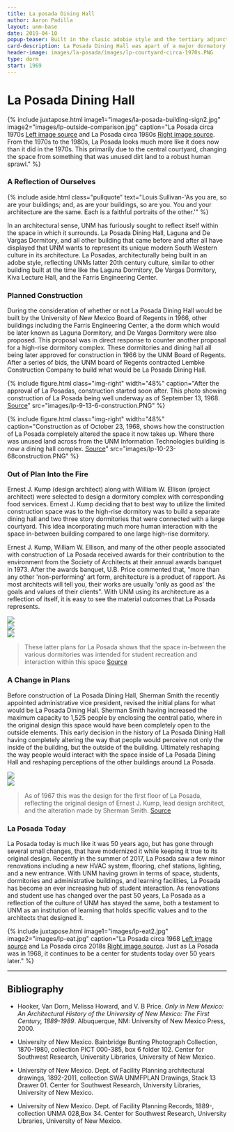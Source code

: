 ```yaml
---
title: La posada Dining Hall
author: Aaron Padilla
layout: unm-base
date: 2019-04-10
popup-teaser: Built in the clasic adobie style and the tertiary adjunct to De Vargus and Laguna Dormatory
card-description: La Posada Dining Hall was apart of a major dormatory contruction project that would soon become a major part of UNM and is refelct the campus culture in the 1960-70s
header-image: images/la-posada/images/lp-courtyard-circa-1970s.PNG
type: dorm
start: 1969
---
```



# La Posada Dining Hall

{% include juxtapose.html
image1="images/la-posada-building-sign2.jpg"
image2="images/lp-outside-comparison.jpg"
caption="La Posada circa 1970s [Left image source](https://econtent.unm.edu/digital/collection/ULPhotoImag/id/21/rec/1) and La Posada circa 1980s [Right image source](https://econtent.unm.edu/digital/collection/ULPhotoImag/id/19/rec/3).
From the 1970s to the 1980s, La Posada looks much more like it does now than it did in the 1970s. This primarily due to the central courtyard, changing the space from something that was unused dirt land to a robust human sprawl."
%}


### A Reflection of Ourselves

{% include aside.html
  class="pullquote"
  text="Louis Sullivan-'As you are, so are your buildings; and, as are your buildings, so are you. You and your architecture are the same. Each is a faithful portraits of the other.'"
  %}

In an architectural sense, UNM has furiously sought to reflect itself within the space in which it surrounds. La Posada Dining Hall, Laguna and De Vargas Dormitory, and all other building that came before and after all have displayed that UNM wants to represent its unique modern South Western culture in its architecture. La Posadas, architecturally being built in an adobe style, reflecting UNMs latter 20th century culture, similar to other building built at the time like the Laguna Dormitory, De Vargas Dormitory, Kiva Lecture Hall, and the Farris Engineering Center. 	


### Planned Construction
During the consideration of whether or not La Posada Dining Hall would be built by the University of New Mexico Board of Regents in 1966, other buildings including the Farris Engineering Center, a the dorm which would be later known as Laguna Dormitory, and De Vargas Dormitory were also proposed. This proposal was in direct response to counter another proposal for a high-rise dormitory complex. These dormitories and dining hall all being later approved for construction in 1966 by the UNM Board of Regents. After a series of bids, the UNM board of Regents contracted Lembke Construction Company to build what would be La Posada Dining Hall.

{% include figure.html class="img-right" width="48%" caption="After the approval of La Posadas, construction started soon after. This photo showing construction of La Posada being well underway as of September 13, 1968. [Source](https://rmoa.unm.edu/docviewer.php?docId=nmu1unma028.xml)" src="images/lp-9-13-6-construction.PNG" %}

{% include figure.html class="img-right" width="48%" caption="Construction as of October 23, 1968, shows how the construction of La Posada completely altered the space it now takes up. Where there was unused land across from the UNM Information Technologies building is now a dining hall complex.
   [Source](https://rmoa.unm.edu/docviewer.php?docId=nmu1unma028.xml)" src="images/lp-10-23-68construction.PNG" %}
   

### Out of Plan Into the Fire
Ernest J. Kump (design architect) along with William W. Ellison (project architect) were selected to design a dormitory complex with corresponding food services. Ernest J. Kump deciding that to best way to utilize the limited construction space was to  the high-rise dormitory was to build a separate dining hall and two three story dormitories that were connected with a large courtyard. This idea incorporating much more human interaction with the space in-between building compared to one large high-rise dormitory.

Ernest J. Kump, William W. Ellison, and many of the other people associated with construction of La Posada received awards for their contribution to the environment from the Society of Architects at their annual awards banquet in 1973. After the awards banquet, U.B. Price commented that, "more than any other 'non-performing' art form, architecture is a product of rapport. As most architects will tell you, their works are usually 'only as good as' the goals and values of their clients". With UNM using its architecture as a reflection of itself, it is easy to see the material outcomes that La Posada represents.  

<div class="carousel">
  <div><img src="{{ site.baseurl }}/essays/la-posada-dinning-hall/images/lp-plan1.1.jpg"/></div>
  <div><img src="{{ site.baseurl }}/essays/la-posada-dinning-hall/images/lp-plan2.1.jpg"/></div>
  <div><img src="{{ site.baseurl }}/essays/la-posada-dinning-hall/images/lp-plan3.1.jpg"/></div>
</div>

> These latter plans for La Posada shows that the space in-between the various dormitories was intended for student recreation and interaction within this space [Source](https://rmoa.unm.edu/docviewer.php?docId=nmu1unma028.xml) 


### A Change in Plans
Before construction of La Posada Dining Hall, Sherman Smith the recently appointed administrative vice president, revised the initial plans for what would be La Posada Dining Hall. Sherman Smith having increased the maximum capacity to 1,525 people by enclosing the central patio, where in the original design this space would have been completely open to the outside elements. This early decision in the history of La Posada Dining Hall having completely altering the way that people would perceive not only the inside of the building, but the outside of the building. Ultimately reshaping the way people would interact with the space inside of La Posada Dining Hall and reshaping perceptions of the other buildings around La Posada.

<div class="carousel">
  <div><img src="{{ site.baseurl }}/essays/la-posada-dinning-hall/images/lp-firstfloor1.jpg"/></div>
  <div><img src="{{ site.baseurl }}/essays/la-posada-dinning-hall/images/lp-second-basment-floor1.jpg"/></div>
</div>

> As of 1967 this was the design for the first floor of La Posada, reflecting the original design of Ernest J. Kump, lead design architect, and the alteration made by Sherman Smith. [Source](https://rmoa.unm.edu/docviewer.php?docId=nmu1unma028.xml)


### La Posada Today
La Posada today is much like it was 50 years ago, but has gone through several small changes, that have modernized it while keeping it true to its original design. Recently in the summer of 2017, La Posada saw a few minor renovations including a new HVAC system, flooring, chef stations, lighting, and a new entrance. With UNM having grown in terms of space, students, dormitories and administrative buildings, and learning facilities, La Posada has become an ever increasing hub of student interaction. As renovations and student use has changed over the past 50 years, La Posada as a reflection of the culture of UNM has stayed the same, both a testament to UNM as an institution of learning that holds specific values and to the architects that designed it. 

{% include juxtapose.html
image1="images/lp-eat2.jpg"
image2="images/lp-eat.jpg"
caption="La Posada circa 1968 [Left image source](https://econtent.unm.edu/digital/collection/ULPhotoImag/id/737/rec/8) and La Posada circa 2018s [Right image source](https://www.pinterest.com/pin/664984701200985280/).
 Just as La Posada was in 1968, it continues to be a center for students today over 50 years later."
%}

___
## Bibliography

- Hooker, Van Dorn, Melissa Howard, and V. B Price. _Only in New Mexico: An Architectural History of the University of New Mexico: The First Century, 1889-1989_. Albuquerque, NM: University of New Mexico Press, 2000.

- University of New Mexico. Bainbridge Bunting Photograph Collection, 1870-1980, collection PICT 000-385, box 6	folder 102. Center for Southwest Research, University Libraries, University of New Mexico.

- University of New Mexico. Dept. of Facility Planning architectural drawings, 1892-2011, collection SWA UNMFPLAN Drawings, Stack 13	Drawer 01. Center for Southwest Research, University Libraries, University of New Mexico.

- University of New Mexico. Dept. of Facility Planning Records, 1889-, collection UNMA 028,Box  34. Center for Southwest Research, University Libraries, University of New Mexico.
